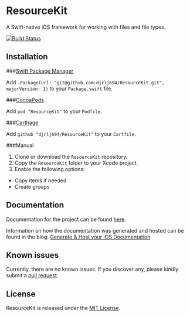 # ResourceKit
A Swift-native iOS framework for working with files and file types.

[![Build Status](https://travis-ci.org/djrlj694/TravisCIBlog.svg?branch=master)](https://travis-ci.org/djrlj694/ResourceKit)

## Installation

###[Swift Package Manager](https://swift.org/package-manager/)

Add `.Package(url: "git@github.com:djrlj694/ResourceKit.git", majorVersion: 1)` to your `Package.swift` file.

###[CocoaPods](https://cocoapods.org)

Add `pod "ResourceKit"` to your `Podfile`.

###[Carthage](https://github.com/Carthage/Carthage)

Add `github "djrlj694/ResourceKit"` to your `Cartfile`.

###Manual

1.  Clone or download the `ResourceKit` repository.
2.  Copy the `ResourceKit` folder to your Xcode project.
3.  Enable the following options:

  -  Copy items if needed
  -  Create groups


## Documentation

Documentation for the project can be found [here](https://djrlj694.github.io/ResourceKit/).

Information on how the documentation was generated and hosted can be found in the blog: [Generate & Host your iOS Documentation](https://medium.com/@jonathan2457/generate-host-your-ios-documentation-39e21b382ce8).

## Known issues

Currently, there are no known issues.  If you discover any, please kindly submit a [pull request](https://github.com/djrlj694/ResourceKit/pull/new/master).

## License

ResourceKit is released under the [MIT License](LICENSE.md).
